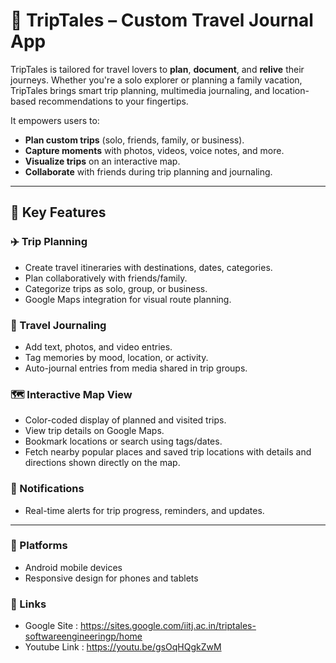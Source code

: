 # 🧭 TripTales – Custom Travel Journal App

TripTales is tailored for travel lovers to **plan**, **document**, and **relive** their journeys. Whether you're a solo explorer or planning a family vacation, TripTales brings smart trip planning, multimedia journaling, and location-based recommendations to your fingertips.

It empowers users to:
- **Plan custom trips** (solo, friends, family, or business).
- **Capture moments** with photos, videos, voice notes, and more.
- **Visualize trips** on an interactive map.
- **Collaborate** with friends during trip planning and journaling.

---
## 🚀 Key Features

### ✈️ Trip Planning
- Create travel itineraries with destinations, dates, categories.
- Plan collaboratively with friends/family.
- Categorize trips as solo, group, or business.
- Google Maps integration for visual route planning.

### 📓 Travel Journaling
- Add text, photos, and video entries.
- Tag memories by mood, location, or activity.
- Auto-journal entries from media shared in trip groups.

### 🗺️ Interactive Map View
- Color-coded display of planned and visited trips.
- View trip details on Google Maps.
- Bookmark locations or search using tags/dates.
- Fetch nearby popular places and saved trip locations with details and directions shown directly on the map.

### 🔔 Notifications
- Real-time alerts for trip progress, reminders, and updates.

---
### 📱 Platforms
- Android mobile devices
- Responsive design for phones and tablets

### 🔗 Links 
- Google Site : https://sites.google.com/iitj.ac.in/triptales-softwareengineeringp/home
- Youtube Link : https://youtu.be/gsOqHQgkZwM
